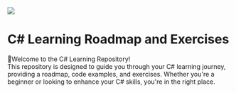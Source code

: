 
<img src="https://intellitect.com/wp-content/uploads/2021/03/NET-Essential-C-Sharp-9-banner.png">

# C# Learning Roadmap and Exercises

🚀Welcome to the C# Learning Repository!<br> 
This repository is designed to guide you through your C# learning journey, providing a roadmap, code examples,
and exercises. Whether you're a beginner or looking to enhance your C# skills, you're in the right place.



